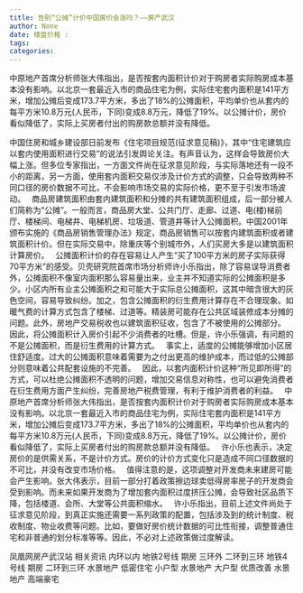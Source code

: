```yaml
---
title: 告别“公摊”计价中国房价会涨吗？——房产武汉
author: None
date: 楼盘价格 : 
tags: 
categories: 
---
```

中原地产首席分析师张大伟指出，是否按套内面积计价对于购房者实际购房成本基本没有影响。以北京一套最近入市的商品住宅为例，实际住宅套内面积是141平方米，增加公摊后变成173.7平方米，多出了18%的公摊面积，平均单价也从套内的每平方米10.8万元(人民币，下同)变成8.8万元，降低了19%。以公摊计价，房价看似降低了，实际上买房者付出的购房款总额并没有降低。  
<!-- more -->
中国住房和城乡建设部日前发布《住宅项目规范(征求意见稿)》，其中“住宅建筑应以套内使用面积进行交易”的说法引发舆论关注。有声音认为，这样会导致房价大幅上涨。但多位专家指出，一方面文件尚在征求意见阶段，与实际落地还有一段不小的距离，另一方面，使用套内面积交易仅涉及计价方式的调整，只会导致两种不同口径的房价数据不可比，不会影响市场交易的实际价格，更不至于引发市场波动。  
商品房建筑面积由套内建筑面积和分摊的共有建筑面积组成，后一部分被人们简称为“公摊”。一般而言，商品房大堂、公共门厅、走廊、过道、电(楼)梯前厅、楼梯间、电梯井、电梯机房、垃圾道、管道井等计入公摊面积。中国2001年颁布实施的《商品房销售管理办法》规定，商品房销售可以按套内建筑面积或者建筑面积计价。但在实际交易中，除重庆等个别城市外，人们买房大多是以建筑面积计算房价。  
公摊面积计价的存在容易让人产生“买了100平方米的房子实际获得70平方米”的感受。贝壳研究院首席市场分析师许小乐指出，除了容易误导消费者外，公摊面积不像室内面积那么容易量出来，业主并不知道实际的公摊面积是多少。小区内所有业主公摊面积之和可能大于实际总公摊面积，这其中暗含很大的灰色空间，容易导致纠纷。加之，包含公摊面积的衍生费用计算存在不合理现象。如暖气费的计算方式包含了楼梯、过道等。精装房可能存在公共区域装修成本分摊的问题。此外，房地产交易税收也以建筑面积征收，包含了不被使用的公摊部分。  
因此，将公摊面积计入房价引起不少消费者的吐槽。但是，许小乐强调，有问题的不是公摊面积，而是衍生费用的计算方式。  
事实上，适度的公摊能够增加小区居住舒适度。过大的公摊面积意味着需要为之付出更高的维护成本，而过低的公摊部分则意味着公共配套设施的不完善。  
因此，以套内面积计价这种“所见即所得”的方式，可以杜绝公摊面积不透明的问题，增加交易信息对称性，也可以避免消费者在衍生费用方面产生纠纷，完善房地产税费管理，有利于维护消费者的利益。  
中原地产首席分析师张大伟指出，是否按套内面积计价对于购房者实际购房成本基本没有影响。以北京一套最近入市的商品住宅为例，实际住宅套内面积是141平方米，增加公摊后变成173.7平方米，多出了18%的公摊面积，平均单价也从套内的每平方米10.8万元(人民币，下同)变成8.8万元，降低了19%。以公摊计价，房价看似降低了，实际上买房者付出的购房款总额并没有降低。  
许小乐也表示，决定房价的是供需关系，不是计价方式。房价的计价方式变化只是造成不同口径数据的不可比，并没有改变市场价格。  
值得注意的是，这项调整对开发商未来建房可能会产生影响。张大伟表示，目前一部分打着政策擦边球卖低得房率房子的开发商会受到影响。而未来如果开发商为了增加套内面积过度挤压公摊，会导致社区品质下降，包括楼道、会所、大堂等公共面积缩水。  
许小乐指出，目前上述文件尚处于征求意见阶段，到真正实施还需要一系列政策的配置，包括涉及到的统计制度、税收制度、物业收费等问题。比如，要做好房价统计数据的可比性衔接，调整普通住宅和非普通的划分标准等等。因此，不必对上述政策做过度解读。  
                        
                        
                        
                        
                                        
                    
                    
                
                    
                    
                    
                
                    
                
凤凰网房产武汉站
相关资讯
内环以内 地铁2号线
期房 三环外
二环到三环 地铁4号线
期房 二环到三环
水景地产 低密住宅
小户型 水景地产
大户型 优质改善
水景地产 高端豪宅
	                        
	                    
	                        
	                    
